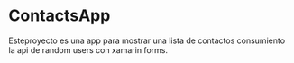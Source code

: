 # ContactsApp
Esteproyecto es una app para mostrar una lista de contactos consumiento la api de random users con xamarin forms.

